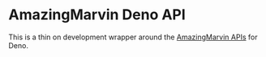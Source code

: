 # AmazingMarvin Deno API

This is a thin on development wrapper around the [AmazingMarvin APIs](https://github.com/amazingmarvin/MarvinAPI) for Deno.

